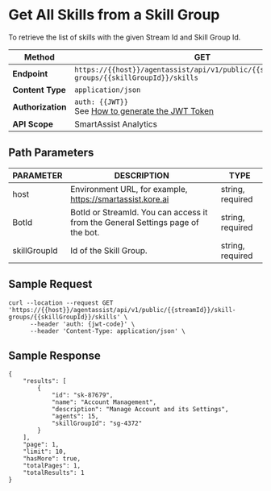 # Get All Skills from a Skill Group

To retrieve the list of skills with the given Stream Id and Skill Group Id.

| **Method**        | GET                                    |
|---------------|----------------------------------------|
| **Endpoint**      | `https://{{host}}/agentassist/api/v1/public/{{streamId}}/skill-groups/{{skillGroupId}}/skills` |
| **Content Type**  | `application/json`                     |
| **Authorization** | `auth: {{JWT}}`   <br>See [How to generate the JWT Token](../automation/api-introduction.md#generating-the-jwt-token)                     |
| **API Scope**     | SmartAssist Analytics                  |

## Path Parameters

| **PARAMETER**     | **DESCRIPTION**                                                      | **TYPE**         |
|---------------|------------------------------------------------------------------|--------------|
| host          | Environment URL, for example, https://smartassist.kore.ai        | string, required |
| BotId         | BotId or StreamId. You can access it from the General Settings page of the bot. | string, required |
| skillGroupId  | Id of the Skill Group.                                           | string, required |

## Sample Request

```
curl --location --request GET 'https://{{host}}/agentassist/api/v1/public/{{streamId}}/skill-groups/{{skillGroupId}}/skills' \
      --header 'auth: {jwt-code}' \
      --header 'Content-Type: application/json' \
```

## Sample Response

```
{
    "results": [
        {
            "id": "sk-87679",
            "name": "Account Management",
            "description": "Manage Account and its Settings",
            "agents": 15,
            "skillGroupId": "sg-4372"
        }
    ],
    "page": 1,
    "limit": 10,
    "hasMore": true,
    "totalPages": 1,
    "totalResults": 1
}
```